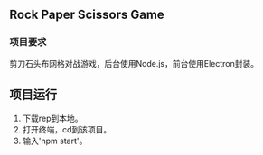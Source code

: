 ## Rock Paper Scissors Game
### 项目要求
剪刀石头布网格对战游戏，后台使用Node.js，前台使用Electron封装。

## 项目运行
1. 下载rep到本地。
2. 打开终端，cd到该项目。
3. 输入'npm start'。
